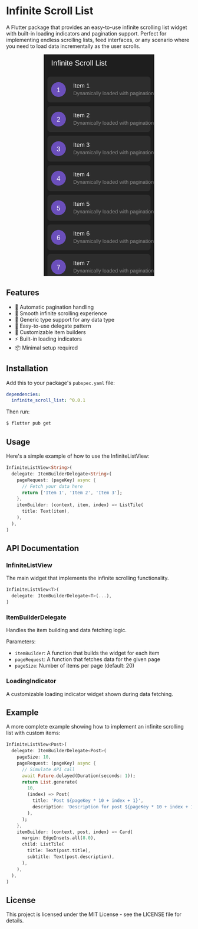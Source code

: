 # Infinite Scroll List

A Flutter package that provides an easy-to-use infinite scrolling list widget with built-in loading indicators and pagination support. Perfect for implementing endless scrolling lists, feed interfaces, or any scenario where you need to load data incrementally as the user scrolls.

<p align="center">
  <img src="assets/demo_screenshot.svg" alt="Infinite Scroll List Demo" width="300">
</p>

## Features

- 🔄 Automatic pagination handling
- 📱 Smooth infinite scrolling experience
- 🎯 Generic type support for any data type
- 🔌 Easy-to-use delegate pattern
- 🎨 Customizable item builders
- ⚡ Built-in loading indicators
- 📦 Minimal setup required

## Installation

Add this to your package's `pubspec.yaml` file:

```yaml
dependencies:
  infinite_scroll_list: ^0.0.1
```

Then run:

```bash
$ flutter pub get
```

## Usage

Here's a simple example of how to use the InfiniteListView:

```dart
InfiniteListView<String>(
  delegate: ItemBuilderDelegate<String>(
    pageRequest: (pageKey) async {
      // Fetch your data here
      return ['Item 1', 'Item 2', 'Item 3'];
    },
    itemBuilder: (context, item, index) => ListTile(
      title: Text(item),
    ),
  ),
)
```

## API Documentation

### InfiniteListView

The main widget that implements the infinite scrolling functionality.

```dart
InfiniteListView<T>(
  delegate: ItemBuilderDelegate<T>(...),
)
```

### ItemBuilderDelegate

Handles the item building and data fetching logic.

Parameters:
- `itemBuilder`: A function that builds the widget for each item
- `pageRequest`: A function that fetches data for the given page
- `pageSize`: Number of items per page (default: 20)

### LoadingIndicator

A customizable loading indicator widget shown during data fetching.

## Example

A more complete example showing how to implement an infinite scrolling list with custom items:

```dart
InfiniteListView<Post>(
  delegate: ItemBuilderDelegate<Post>(
    pageSize: 10,
    pageRequest: (pageKey) async {
      // Simulate API call
      await Future.delayed(Duration(seconds: 1));
      return List.generate(
        10,
        (index) => Post(
          title: 'Post ${pageKey * 10 + index + 1}',
          description: 'Description for post ${pageKey * 10 + index + 1}',
        ),
      );
    },
    itemBuilder: (context, post, index) => Card(
      margin: EdgeInsets.all(8.0),
      child: ListTile(
        title: Text(post.title),
        subtitle: Text(post.description),
      ),
    ),
  ),
)
```

## License

This project is licensed under the MIT License - see the LICENSE file for details.
